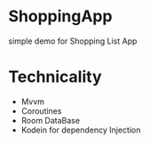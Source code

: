 # ShoppingApp
simple demo for Shopping List App 

# Technicality 
* Mvvm 
* Coroutines 
* Room DataBase
* Kodein for dependency Injection

